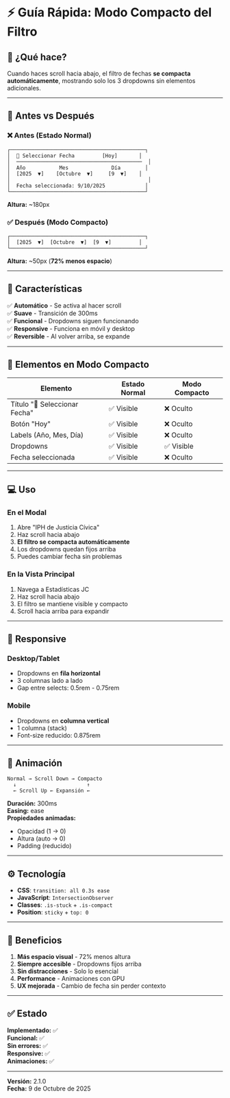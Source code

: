 # ⚡ Guía Rápida: Modo Compacto del Filtro

## 🎯 ¿Qué hace?

Cuando haces scroll hacia abajo, el filtro de fechas **se compacta automáticamente**, mostrando solo los 3 dropdowns sin elementos adicionales.

---

## 📸 Antes vs Después

### ❌ Antes (Estado Normal)
```
┌────────────────────────────────────────────┐
│  📅 Seleccionar Fecha         [Hoy]       │
│  ─────────────────────────────────────────  │
│  Año           Mes              Día        │
│  [2025  ▼]    [Octubre  ▼]     [9  ▼]    │
│                                             │
│  Fecha seleccionada: 9/10/2025             │
└────────────────────────────────────────────┘
```
**Altura:** ~180px

### ✅ Después (Modo Compacto)
```
┌────────────────────────────────────────────┐
│  [2025  ▼]  [Octubre  ▼]  [9  ▼]         │
└────────────────────────────────────────────┘
```
**Altura:** ~50px (**72% menos espacio**)

---

## 🚀 Características

✅ **Automático** - Se activa al hacer scroll  
✅ **Suave** - Transición de 300ms  
✅ **Funcional** - Dropdowns siguen funcionando  
✅ **Responsive** - Funciona en móvil y desktop  
✅ **Reversible** - Al volver arriba, se expande  

---

## 🔧 Elementos en Modo Compacto

| Elemento | Estado Normal | Modo Compacto |
|----------|---------------|---------------|
| Título "📅 Seleccionar Fecha" | ✅ Visible | ❌ Oculto |
| Botón "Hoy" | ✅ Visible | ❌ Oculto |
| Labels (Año, Mes, Día) | ✅ Visible | ❌ Oculto |
| Dropdowns | ✅ Visible | ✅ Visible |
| Fecha seleccionada | ✅ Visible | ❌ Oculto |

---

## 💻 Uso

### En el Modal
1. Abre "IPH de Justicia Cívica"
2. Haz scroll hacia abajo
3. **El filtro se compacta automáticamente**
4. Los dropdowns quedan fijos arriba
5. Puedes cambiar fecha sin problemas

### En la Vista Principal
1. Navega a Estadísticas JC
2. Haz scroll hacia abajo
3. El filtro se mantiene visible y compacto
4. Scroll hacia arriba para expandir

---

## 📱 Responsive

### Desktop/Tablet
- Dropdowns en **fila horizontal**
- 3 columnas lado a lado
- Gap entre selects: 0.5rem - 0.75rem

### Mobile
- Dropdowns en **columna vertical**
- 1 columna (stack)
- Font-size reducido: 0.875rem

---

## 🎨 Animación

```
Normal → Scroll Down → Compacto
  ↓                       ↑
  ← Scroll Up ← Expansión ←
```

**Duración:** 300ms  
**Easing:** ease  
**Propiedades animadas:**
- Opacidad (1 → 0)
- Altura (auto → 0)
- Padding (reducido)

---

## ⚙️ Tecnología

- **CSS**: `transition: all 0.3s ease`
- **JavaScript**: `IntersectionObserver`
- **Classes**: `.is-stuck` + `.is-compact`
- **Position**: `sticky` + `top: 0`

---

## 🎯 Beneficios

1. **Más espacio visual** - 72% menos altura
2. **Siempre accesible** - Dropdowns fijos arriba
3. **Sin distracciones** - Solo lo esencial
4. **Performance** - Animaciones con GPU
5. **UX mejorada** - Cambio de fecha sin perder contexto

---

## ✅ Estado

**Implementado:** ✅  
**Funcional:** ✅  
**Sin errores:** ✅  
**Responsive:** ✅  
**Animaciones:** ✅

---

**Versión:** 2.1.0  
**Fecha:** 9 de Octubre de 2025
